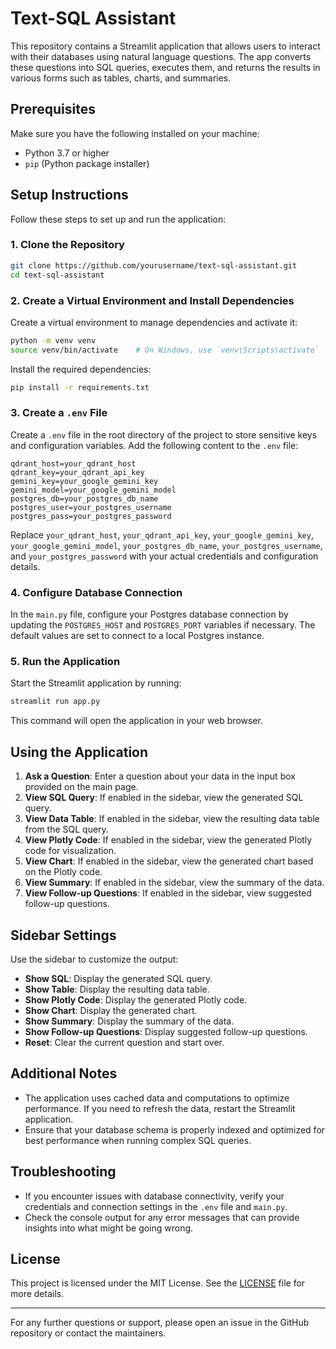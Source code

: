 # Text-SQL Assistant

This repository contains a Streamlit application that allows users to interact with their databases using natural language questions. The app converts these questions into SQL queries, executes them, and returns the results in various forms such as tables, charts, and summaries.

## Prerequisites

Make sure you have the following installed on your machine:
- Python 3.7 or higher
- `pip` (Python package installer)

## Setup Instructions

Follow these steps to set up and run the application:

### 1. Clone the Repository

```sh
git clone https://github.com/yourusername/text-sql-assistant.git
cd text-sql-assistant
```

### 2. Create a Virtual Environment and Install Dependencies

Create a virtual environment to manage dependencies and activate it:

```sh
python -m venv venv
source venv/bin/activate    # On Windows, use `venv\Scripts\activate`
```

Install the required dependencies:

```sh
pip install -r requirements.txt
```

### 3. Create a `.env` File

Create a `.env` file in the root directory of the project to store sensitive keys and configuration variables. Add the following content to the `.env` file:

```env
qdrant_host=your_qdrant_host
qdrant_key=your_qdrant_api_key
gemini_key=your_google_gemini_key
gemini_model=your_google_gemini_model
postgres_db=your_postgres_db_name
postgres_user=your_postgres_username
postgres_pass=your_postgres_password
```

Replace `your_qdrant_host`, `your_qdrant_api_key`, `your_google_gemini_key`, `your_google_gemini_model`, `your_postgres_db_name`, `your_postgres_username`, and `your_postgres_password` with your actual credentials and configuration details.

### 4. Configure Database Connection

In the `main.py` file, configure your Postgres database connection by updating the `POSTGRES_HOST` and `POSTGRES_PORT` variables if necessary. The default values are set to connect to a local Postgres instance.

### 5. Run the Application

Start the Streamlit application by running:

```sh
streamlit run app.py
```

This command will open the application in your web browser.

## Using the Application

1. **Ask a Question**: Enter a question about your data in the input box provided on the main page.
2. **View SQL Query**: If enabled in the sidebar, view the generated SQL query.
3. **View Data Table**: If enabled in the sidebar, view the resulting data table from the SQL query.
4. **View Plotly Code**: If enabled in the sidebar, view the generated Plotly code for visualization.
5. **View Chart**: If enabled in the sidebar, view the generated chart based on the Plotly code.
6. **View Summary**: If enabled in the sidebar, view the summary of the data.
7. **View Follow-up Questions**: If enabled in the sidebar, view suggested follow-up questions.

## Sidebar Settings

Use the sidebar to customize the output:
- **Show SQL**: Display the generated SQL query.
- **Show Table**: Display the resulting data table.
- **Show Plotly Code**: Display the generated Plotly code.
- **Show Chart**: Display the generated chart.
- **Show Summary**: Display the summary of the data.
- **Show Follow-up Questions**: Display suggested follow-up questions.
- **Reset**: Clear the current question and start over.

## Additional Notes

- The application uses cached data and computations to optimize performance. If you need to refresh the data, restart the Streamlit application.
- Ensure that your database schema is properly indexed and optimized for best performance when running complex SQL queries.

## Troubleshooting

- If you encounter issues with database connectivity, verify your credentials and connection settings in the `.env` file and `main.py`.
- Check the console output for any error messages that can provide insights into what might be going wrong.

## License

This project is licensed under the MIT License. See the [LICENSE](LICENSE) file for more details.

---

For any further questions or support, please open an issue in the GitHub repository or contact the maintainers.